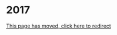 # 2017

[This page has moved, click here to redirect](https://docs.eqemu.io/server/changelog/server/2017)

